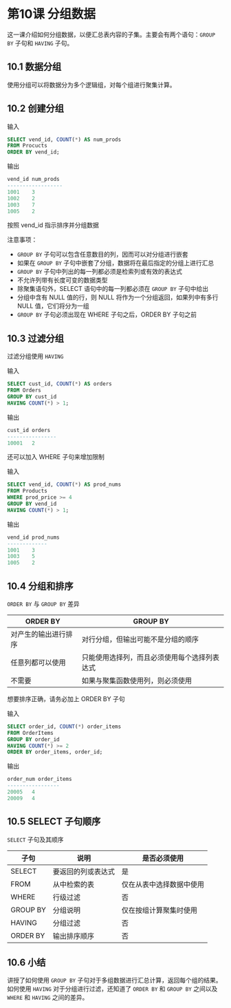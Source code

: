 # 第10课 分组数据

这一课介绍如何分组数据，以便汇总表内容的子集。主要会有两个语句：`GROUP BY` 子句和 `HAVING` 子句。

## 10.1 数据分组

使用分组可以将数据分为多个逻辑组，对每个组进行聚集计算。

## 10.2 创建分组

输入

```sql
SELECT vend_id, COUNT(*) AS num_prods
FROM Procucts
ORDER BY vend_id;
```

输出

```sql
vend_id num_prods
------------------
1001	3
1002	2
1003	7
1005	2
```

按照 vend_id 指示排序并分组数据

注意事项：

- `GROUP BY` 子句可以包含任意数目的列，因而可以对分组进行嵌套
- 如果在 `GROUP BY` 子句中嵌套了分组，数据将在最后指定的分组上进行汇总
- `GROUP BY` 子句中列出的每一列都必须是检索列或有效的表达式
- 不允许列带有长度可变的数据类型
- 除聚集语句外，SELECT 语句中的每一列都必须在 `GROUP BY` 子句中给出
- 分组中含有 NULL 值的行，则 NULL 将作为一个分组返回，如果列中有多行 NULL 值，它们将分为一组
- `GROUP BY` 子句必须出现在 WHERE 子句之后，ORDER BY 子句之前

## 10.3 过滤分组

过滤分组使用 `HAVING`

输入

```sql
SELECT cust_id, COUNT(*) AS orders
FROM Orders
GROUP BY cust_id
HAVING COUNT(*) > 1;
```

输出

```sql
cust_id orders
----------------
10001	2
```

还可以加入 WHERE 子句来增加限制

输入

```sql
SELECT vend_id, COUNT(*) AS prod_nums
FROM Products
WHERE prod_price >= 4
GROUP BY vend_id
HAVING COUNT(*) > 1;
```

输出

```sql
vend_id prod_nums
-------------
1001	3
1003	5
1005	2
```

## 10.4 分组和排序

`ORDER BY` 与 `GROUP BY` 差异

|ORDER BY|GROUP BY|
|---|---|
|对产生的输出进行排序|对行分组，但输出可能不是分组的顺序|
|任意列都可以使用|只能使用选择列，而且必须使用每个选择列表达式|
|不需要 |如果与聚集函数使用列，则必须使用|

想要排序正确，请务必加上 ORDER BY 子句

输入

```sql
SELECT order_id, COUNT(*) order_items
FROM OrderItems
GROUP BY order_id
HAVING COUNT(*) >= 2
ORDER BY order_items, order_id;
```

输出

```sql
order_num order_items
-----------------
20005	4
20009	4
```

## 10.5 SELECT 子句顺序

`SELECT` 子句及其顺序

|子句|说明|是否必须使用|
|---|---|---|
|SELECT|要返回的列或表达式|是|
|FROM|从中检索的表|仅在从表中选择数据中使用|
|WHERE|行级过滤|否|
|GROUP BY|分组说明|仅在按组计算聚集时使用|
|HAVING|分组过滤|否|
|ORDER BY|输出排序顺序|否|

## 10.6 小结

讲授了如何使用 `GROUP BY` 子句对于多组数据进行汇总计算，返回每个组的结果。如何使用 `HAVING` 对于分组进行过滤，还知道了 `ORDER BY` 和 `GROUP BY` 之间以及 `WHERE` 和 `HAVING` 之间的差异。
